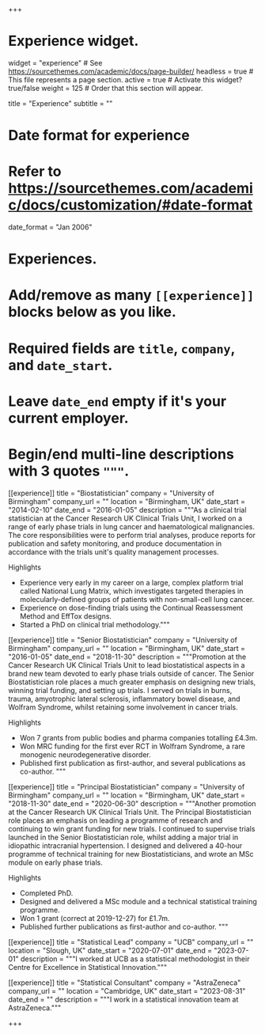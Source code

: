 +++
# Experience widget.
widget = "experience"  # See https://sourcethemes.com/academic/docs/page-builder/
headless = true  # This file represents a page section.
active = true  # Activate this widget? true/false
weight = 125  # Order that this section will appear.

title = "Experience"
subtitle = ""

# Date format for experience
#   Refer to https://sourcethemes.com/academic/docs/customization/#date-format
date_format = "Jan 2006"

# Experiences.
#   Add/remove as many `[[experience]]` blocks below as you like.
#   Required fields are `title`, `company`, and `date_start`.
#   Leave `date_end` empty if it's your current employer.
#   Begin/end multi-line descriptions with 3 quotes `"""`.
[[experience]]
  title = "Biostatistician"
  company = "University of Birmingham"
  company_url = ""
  location = "Birmingham, UK"
  date_start = "2014-02-10"
  date_end = "2016-01-05"
  description = """As a clinical trial statistician at the Cancer Research UK Clinical Trials Unit, I worked on a range of early phase trials in lung cancer and haematological malignancies. The core responsibilities were to perform trial analyses, produce reports for publication and safety monitoring, and produce documentation in accordance with the trials unit's quality management processes.

  Highlights

  - Experience very early in my career on a large, complex platform trial called National Lung Matrix, which investigates targeted therapies in molecularly-defined groups of patients with non-small-cell lung cancer.
  - Experience on dose-finding trials using the Continual Reassessment Method and EffTox designs.
  - Started a PhD on clinical trial methodology."""

[[experience]]
  title = "Senior Biostatistician"
  company = "University of Birmingham"
  company_url = ""
  location = "Birmingham, UK"
  date_start = "2016-01-05"
  date_end = "2018-11-30"
  description = """Promotion at the Cancer Research UK Clinical Trials Unit to lead biostatistical aspects in a brand new team devoted to early phase trials outside of cancer. The Senior Biostatistician role places a much greater emphasis on designing new trials, winning trial funding, and setting up trials. I served on trials in burns, trauma, amyotrophic lateral sclerosis, inflammatory bowel disease, and Wolfram Syndrome, whilst retaining some involvement in cancer trials.

  Highlights

  - Won 7 grants from public bodies and pharma companies totalling £4.3m.
  - Won MRC funding for the first ever RCT in Wolfram Syndrome, a rare monogenic neurodegenerative disorder.
  - Published first publication as first-author, and several publications as co-author.
  """

[[experience]]
  title = "Principal Biostatistician"
  company = "University of Birmingham"
  company_url = ""
  location = "Birmingham, UK"
  date_start = "2018-11-30"
  date_end = "2020-06-30"
  description = """Another promotion at the Cancer Research UK Clinical Trials Unit. The Principal Biostatistician role places an emphasis on leading a programme of research and continuing to win grant funding for new trials. I continued to supervise trials launched in the Senior Biostatistician role, whilst adding a major trial in idiopathic intracranial hypertension. I designed and delivered a 40-hour programme of technical training for new Biostatisticians, and wrote an MSc module on early phase trials.

  Highlights

  - Completed PhD.
  - Designed and delivered a MSc module and a technical statistical training programme.
  - Won 1 grant (correct at 2019-12-27) for £1.7m.
  - Published further publications as first-author and co-author.
  """


[[experience]]
  title = "Statistical Lead"
  company = "UCB"
  company_url = ""
  location = "Slough, UK"
  date_start = "2020-07-01"
  date_end = "2023-07-01"
  description = """I worked at UCB as a statistical methodologist in their Centre for Excellence in Statistical Innovation."""

[[experience]]
  title = "Statistical Consultant"
  company = "AstraZeneca"
  company_url = ""
  location = "Cambridge, UK"
  date_start = "2023-08-31"
  date_end = ""
  description = """I work in a statistical innovation team at AstraZeneca."""

+++
